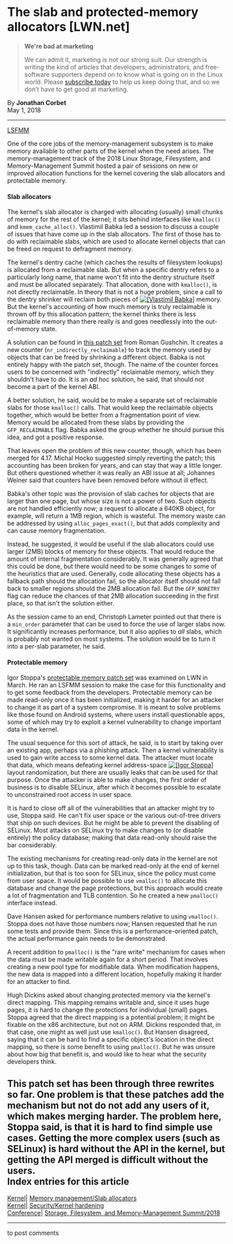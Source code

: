 # The slab and protected-memory allocators [LWN.net]

> **We're bad at marketing**
> 
> We can admit it, marketing is not our strong suit. Our strength is writing the kind of articles that developers, administrators, and free-software supporters depend on to know what is going on in the Linux world. Please [subscribe today](/Promo/nsn-bad/subscribe) to help us keep doing that, and so we don’t have to get good at marketing. 

By **Jonathan Corbet**  
May 1, 2018 

* * *

[LSFMM](/Articles/lsfmm2018/)

One of the core jobs of the memory-management subsystem is to make memory available to other parts of the kernel when the need arises. The memory-management track of the 2018 Linux Storage, Filesystem, and Memory-Management Summit hosted a pair of sessions on new or improved allocation functions for the kernel covering the slab allocators and protectable memory.   


#### Slab allocators

The kernel's slab allocator is charged with allocating (usually) small chunks of memory for the rest of the kernel; it sits behind interfaces like `kmalloc()` and `kmem_cache_alloc()`. Vlastimil Babka led a session to discuss a couple of issues that have come up in the slab allocators. The first of those has to do with reclaimable slabs, which are used to allocate kernel objects that can be freed on request to defragment memory. 

The kernel's dentry cache (which caches the results of filesystem lookups) is allocated from a reclaimable slab. But when a specific dentry refers to a particularly long name, that name won't fit into the dentry structure itself and must be allocated separately. That allocation, done with `kmalloc()`, is not directly reclaimable. In theory that is not a huge problem, since a call to the dentry shrinker will reclaim both pieces of [![\[Vlastimil Babka\]](https://static.lwn.net/images/conf/2018/lsfmm/VlastimilBabka-sm.jpg)](/Articles/753159/) memory. But the kernel's accounting of how much memory is truly reclaimable is thrown off by this allocation pattern; the kernel thinks there is less reclaimable memory than there really is and goes needlessly into the out-of-memory state. 

A solution can be found in [this patch set](/ml/linux-kernel/20180305133743.12746-1-guro@fb.com/) from Roman Gushchin. It creates a new counter (`nr_indirectly_reclaimable`) to track the memory used by objects that can be freed by shrinking a different object. Babka is not entirely happy with the patch set, though. The name of the counter forces users to be concerned with "indirectly" reclaimable memory, which they shouldn't have to do. It is an _ad hoc_ solution, he said, that should not become a part of the kernel ABI. 

A better solution, he said, would be to make a separate set of reclaimable slabs for those `kmalloc()` calls. That would keep the reclaimable objects together, which would be better from a fragmentation point of view. Memory would be allocated from these slabs by providing the `GFP_RECLAIMABLE` flag. Babka asked the group whether he should pursue this idea, and got a positive response. 

That leaves open the problem of this new counter, though, which has been merged for 4.17. Michal Hocko suggested simply reverting the patch; this accounting has been broken for years, and can stay that way a little longer. But others questioned whether it was really an ABI issue at all; Johannes Weiner said that counters have been removed before without ill effect. 

Babka's other topic was the provision of slab caches for objects that are larger than one page, but whose size is not a power of two. Such objects are not handled efficiently now; a request to allocate a 640KB object, for example, will return a 1MB region, which is wasteful. The memory waste can be addressed by using `alloc_pages_exact()`, but that adds complexity and can cause memory fragmentation. 

Instead, he suggested, it would be useful if the slab allocators could use larger (2MB) blocks of memory for these objects. That would reduce the amount of internal fragmentation considerably. It was generally agreed that this could be done, but there would need to be some changes to some of the heuristics that are used. Generally, code allocating these objects has a fallback path should the allocation fail, so the allocator itself should not fall back to smaller regions should the 2MB allocation fail. But the `GFP_NORETRY` flag can reduce the chances of that 2MB allocation succeeding in the first place, so that isn't the solution either. 

As the session came to an end, Christoph Lameter pointed out that there is a `min_order` parameter that can be used to force the use of larger slabs now. It significantly increases performance, but it also applies to _all_ slabs, which is probably not wanted on most systems. The solution would be to turn it into a per-slab parameter, he said. 

#### Protectable memory

Igor Stoppa's [protectable memory patch set](/Articles/750215/) was examined on LWN in March. He ran an LSFMM session to make the case for this functionality and to get some feedback from the developers. Protectable memory can be made read-only once it has been initialized, making it harder for an attacker to change it as part of a system compromise. It is meant to solve problems like those found on Android systems, where users install questionable apps, some of which may try to exploit a kernel vulnerability to change important data in the kernel. 

The usual sequence for this sort of attack, he said, is to start by taking over an existing app, perhaps via a phishing attack. Then a kernel vulnerability is used to gain write access to some kernel data. The attacker must locate that data, which means defeating kernel address-space [![\[Igor Stoppa\]](https://static.lwn.net/images/conf/2018/lsfmm/IgorStoppa-sm.jpg)](/Articles/753160/) layout randomization, but there are usually leaks that can be used for that purpose. Once the attacker is able to make changes, the first order of business is to disable SELinux, after which it becomes possible to escalate to unconstrained root access in user space. 

It is hard to close off all of the vulnerabilities that an attacker might try to use, Stoppa said. He can't fix user space or the various out-of-tree drivers that ship on such devices. But he might be able to prevent the disabling of SELinux. Most attacks on SELinux try to make changes to (or disable entirely) the policy database; making that data read-only should raise the bar considerably. 

The existing mechanisms for creating read-only data in the kernel are not up to this task, though. Data can be marked read-only at the end of kernel initialization, but that is too soon for SELinux, since the policy must come from user space. It would be possible to use `vmalloc()` to allocate this database and change the page protections, but this approach would create a lot of fragmentation and TLB contention. So he created a new `pmalloc()` interface instead. 

Dave Hansen asked for performance numbers relative to using `vmalloc()`. Stoppa does not have those numbers now; Hansen requested that he run some tests and provide them. Since this is a performance-oriented patch, the actual performance gain needs to be demonstrated. 

A recent addition to `pmalloc()` is the "rare write" mechanism for cases when the data must be made writable again for a short period. That involves creating a new pool type for modifiable data. When modification happens, the new data is mapped into a different location, hopefully making it harder for an attacker to find. 

Hugh Dickins asked about changing protected memory via the kernel's direct mapping. This mapping remains writable and, since it uses huge pages, it is hard to change the protections for individual (small) pages. Stoppa agreed that the direct mapping is a potential problem; it might be fixable on the x86 architecture, but not on ARM. Dickins responded that, in that case, one might as well just use `kmalloc()`. But Hansen disagreed, saying that it can be hard to find a specific object's location in the direct mapping, so there is some benefit to using `pmalloc()`. But he was unsure about how big that benefit is, and would like to hear what the security developers think. 

This patch set has been through three rewrites so far. One problem is that these patches add the mechanism but not do not add any users of it, which makes merging harder. The problem here, Stoppa said, is that it is hard to find simple use cases. Getting the more complex users (such as SELinux) is hard without the API in the kernel, but getting the API merged is difficult without the users.  
Index entries for this article  
---  
[Kernel](/Kernel/Index)| [Memory management/Slab allocators](/Kernel/Index#Memory_management-Slab_allocators)  
[Kernel](/Kernel/Index)| [Security/Kernel hardening](/Kernel/Index#Security-Kernel_hardening)  
[Conference](/Archives/ConferenceIndex/)| [Storage, Filesystem, and Memory-Management Summit/2018](/Archives/ConferenceIndex/#Storage_Filesystem_and_Memory-Management_Summit-2018)  
  


* * *

to post comments 
